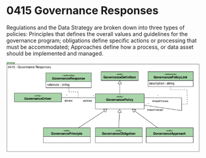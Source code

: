 <!-- SPDX-License-Identifier: CC-BY-4.0 -->
<!-- Copyright Contributors to the ODPi Egeria project. -->

# 0415 Governance Responses

Regulations and the Data Strategy are broken down into three types of policies: Principles that defines the overall values and guidelines for the governance program; obligations define specific actions or
processing that must be accommodated; Approaches define how a process, or data asset should be implemented and managed.

![UML](0415-Governance-Responses.png)